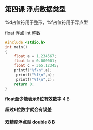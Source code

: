 ## 第四课  浮点数据类型

%d占位符用于整形，%f占位符用于浮点型

float 浮点 int 整数

```c
#include <stdio.h>
int main()
{
    float a = 1.234567;
    float b = 0.000001;
    float c = 365.12345;
    printf("%f\n",a);
     printf("%f\n",b);
     printf("%f\n",c);
    return 0;
}
```

**float至少能表示6位有效数字**  4 B

**超过6位数字就会有误差**

#### 双精度浮点型 double    8 B